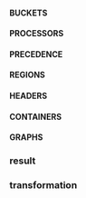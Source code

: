 #### BUCKETS
#### PROCESSORS
#### PRECEDENCE
#### REGIONS
#### HEADERS
#### CONTAINERS
#### GRAPHS
### result
### transformation
